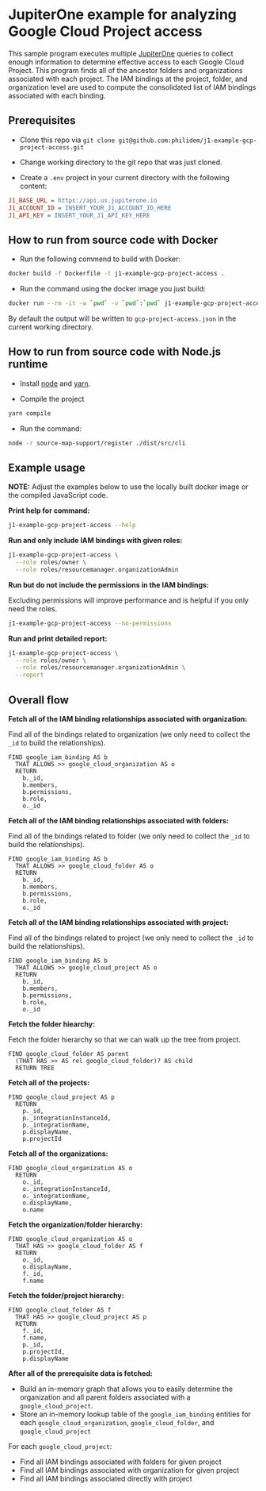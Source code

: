 # JupiterOne example for analyzing Google Cloud Project access

This sample program executes multiple [JupiterOne](https://jupiterone.com/)
queries to collect enough information to determine effective access to each
Google Cloud Project. This program finds all of the ancestor folders
and organizations associated with each project. The IAM bindings at the
project, folder, and organization level are used to compute the consolidated
list of IAM bindings associated with each binding.

## Prerequisites

- Clone this repo via
  `git clone git@github.com:philidem/j1-example-gcp-project-access.git`

- Change working directory to the git repo that was just cloned.

- Create a `.env` project in your current directory with the following content:

```ini
J1_BASE_URL = https://api.us.jupiterone.io
J1_ACCOUNT_ID = INSERT_YOUR_J1_ACCOUNT_ID_HERE
J1_API_KEY = INSERT_YOUR_J1_API_KEY_HERE
```

## How to run from source code with Docker

- Run the following commend to build with Docker:

```sh
docker build -f Dockerfile -t j1-example-gcp-project-access .
```

- Run the command using the docker image you just build:

```sh
docker run --rm -it -w `pwd` -v `pwd`:`pwd` j1-example-gcp-project-access
```

By default the output will be written to `gcp-project-access.json` in the
current working directory.

## How to run from source code with Node.js runtime

- Install [node](https://nodejs.org) and [yarn](https://yarnpkg.com/).

- Compile the project

```sh
yarn compile
```

- Run the command:

```sh
node -r source-map-support/register ./dist/src/cli
```

## Example usage

**NOTE:** Adjust the examples below to use the locally built docker image or the
compiled JavaScript code.

**Print help for command:**

```sh
j1-example-gcp-project-access --help
```

**Run and only include IAM bindings with given roles:**

```sh
j1-example-gcp-project-access \
  --role roles/owner \
  --role roles/resourcemanager.organizationAdmin
```

**Run but do not include the permissions in the IAM bindings:**

Excluding permissions will improve performance and is helpful if you only
need the roles.

```sh
j1-example-gcp-project-access --no-permissions
```

**Run and print detailed report:**

```sh
j1-example-gcp-project-access \
  --role roles/owner \
  --role roles/resourcemanager.organizationAdmin \
  --report
```

## Overall flow

**Fetch all of the IAM binding relationships associated with organization:**

Find all of the bindings related to organization (we only need to collect the
`_id` to build the relationships).

```j1ql
FIND google_iam_binding AS b
  THAT ALLOWS >> google_cloud_organization AS o
  RETURN
    b._id,
    b.members,
    b.permissions,
    b.role,
    o._id
```

**Fetch all of the IAM binding relationships associated with folders:**

Find all of the bindings related to folder (we only need to collect the `_id` to
build the relationships).

```j1ql
FIND google_iam_binding AS b
  THAT ALLOWS >> google_cloud_folder AS o
  RETURN
    b._id,
    b.members,
    b.permissions,
    b.role,
    o._id
```

**Fetch all of the IAM binding relationships associated with project:**

Find all of the bindings related to project (we only need to collect the `_id`
to build the relationships).

```j1ql
FIND google_iam_binding AS b
  THAT ALLOWS >> google_cloud_project AS o
  RETURN
    b._id,
    b.members,
    b.permissions,
    b.role,
    o._id
```

**Fetch the folder hiearchy:**

Fetch the folder hierarchy so that we can walk up the tree from project.

```j1ql
FIND google_cloud_folder AS parent
  (THAT HAS >> AS rel google_cloud_folder)? AS child
  RETURN TREE
```

**Fetch all of the projects:**

```j1ql
FIND google_cloud_project AS p
  RETURN
    p._id,
    p._integrationInstanceId,
    p._integrationName,
    p.displayName,
    p.projectId
```

**Fetch all of the organizations:**

```j1ql
FIND google_cloud_organization AS o
  RETURN
    o._id,
    o._integrationInstanceId,
    o._integrationName,
    o.displayName,
    o.name
```

**Fetch the organization/folder hierarchy:**

```j1ql
FIND google_cloud_organization AS o
  THAT HAS >> google_cloud_folder AS f
  RETURN
    o._id,
    o.displayName,
    f._id,
    f.name
```

**Fetch the folder/project hierarchy:**

```j1ql
FIND google_cloud_folder AS f
  THAT HAS >> google_cloud_project AS p
  RETURN
    f._id,
    f.name,
    p._id,
    p.projectId,
    p.displayName
```

**After all of the prerequisite data is fetched:**

- Build an in-memory graph that allows you to easily determine the organization
  and all parent folders associated with a `google_cloud_project`.
- Store an in-memory lookup table of the `google_iam_binding` entities for each
  `google_cloud_organization`, `google_cloud_folder`, and `google_cloud_project`

For each `google_cloud_project`:

- Find all IAM bindings associated with folders for given project
- Find all IAM bindings associated with organization for given project
- Find all IAM bindings associated directly with project

